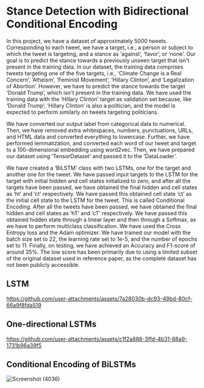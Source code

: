 # Stance Detection with Bidirectional Conditional Encoding

In this project, we have a dataset of approximately 5000 tweets. Corresponding to each tweet, we have a target, i.e., a person or subject to which the tweet is targeting, and a stance as ‘against’, ‘favor’, or ‘none’. Our goal is to predict the stance towards a previously unseen target that isn't present in the training data. In our dataset, the training data comprises tweets targeting one of the five targets, i.e., ‘Climate Change is a Real Concern’, ‘Atheism’, ‘Feminist Movement’, ‘Hillary Clinton’, and ‘Legalization of Abortion’. However, we have to predict the stance towards the target ‘Donald Trump’, which isn't present in the training data. We have used the training data with the ‘Hillary Clinton’ target as validation set because, like ‘Donald Trump’, ‘Hillary Clinton’ is also a politician, and the model is expected to perform similarly on tweets targeting politicians.

We have converted our output label from categorical data to numerical. Then, we have removed extra whitespaces, numbers, punctuations, URLs, and HTML data and converted everything to lowercase. Further, we have performed lemmatization, and converted each word of our tweet and target to a 100-dimensional embedding using word2vec. Then, we have prepared our dataset using ‘TensorDataset’ and passed it to the ‘DataLoader’.

We have created a ‘BiLSTM’ class with two LSTMs, one for the target and another one for the tweet. We have passed input targets to the LSTM for the target with initial hidden and cell states initialized to zero, and after all the targets have been passed, we have obtained the final hidden and cell states as ‘ht’ and ‘ct’ respectively. We have passed this obtained cell state ‘ct’ as the initial cell state to the LSTM for the tweet. This is called Conditional Encoding. After all the tweets have been passed, we have obtained the final hidden and cell states as ‘hT’ and ‘cT’ respectively. We have passed this obtained hidden state through a linear layer and then through a Softmax, as we have to perform multiclass classification. We have used the Cross Entropy loss and the Adam optimizer. We have trained our model with the batch size set to 22, the learning rate set to 1e-5, and the number of epochs set to 11. Finally, on testing, we have achieved an Accuracy and F1-score of around 35%. The low score has been primarily due to using a limited subset of the original dataset used in reference paper, as the complete dataset has not been publicly accessible.

## LSTM
https://github.com/user-attachments/assets/7a28030b-dc93-49bd-80cf-66a9f8fda519

## One-directional LSTMs
https://github.com/user-attachments/assets/c1f2a888-3ffd-4b31-88a9-1731b96a39f5

## Conditional Encoding of BiLSTMs
![Screenshot (4036)](https://github.com/user-attachments/assets/2daceede-d535-4664-863b-72fd697e3979)
